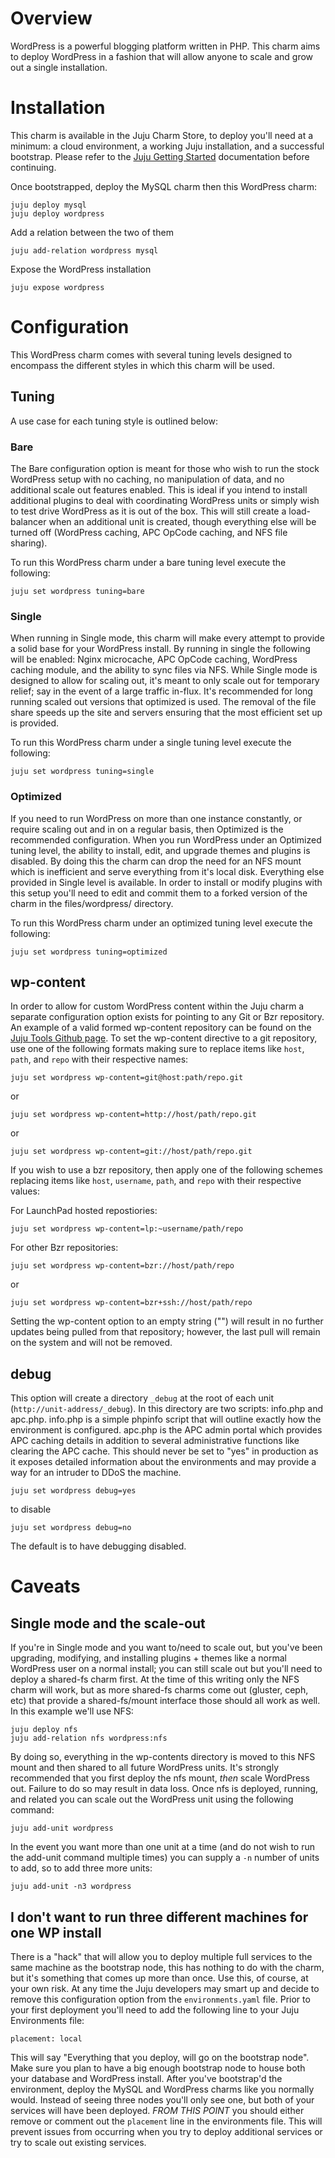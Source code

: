 # Overview

WordPress is a powerful blogging platform written in PHP. This charm aims to deploy WordPress in a fashion that will allow anyone to scale and grow out
a single installation.

# Installation

This charm is available in the Juju Charm Store, to deploy you'll need at a minimum: a cloud environment, a working Juju installation,
and a successful bootstrap. Please refer to the [Juju Getting Started](https://juju.ubuntu.com/docs/getting-started.html) documentation before continuing.

Once bootstrapped, deploy the MySQL charm then this WordPress charm:

    juju deploy mysql
    juju deploy wordpress

Add a relation between the two of them

    juju add-relation wordpress mysql

Expose the WordPress installation

    juju expose wordpress

# Configuration

This WordPress charm comes with several tuning levels designed to encompass the different styles in which this charm will be used.

## Tuning

A use case for each tuning style is outlined below:

### Bare

The Bare configuration option is meant for those who wish to run the stock WordPress setup with no caching, no manipulation of data, 
and no additional scale out features enabled. This is ideal if you intend to install additional plugins to deal with coordinating
WordPress units or simply wish to test drive WordPress as it is out of the box. This will still create a load-balancer when an additional
unit is created, though everything else will be turned off (WordPress caching, APC OpCode caching, and NFS file sharing).

To run this WordPress charm under a bare tuning level execute the following:

    juju set wordpress tuning=bare

### Single

When running in Single mode, this charm will make every attempt to provide a solid base for your WordPress install. By running in single
the following will be enabled: Nginx microcache, APC OpCode caching, WordPress caching module, and the ability to sync files via NFS.
While Single mode is designed to allow for scaling out, it's meant to only scale out for temporary relief; say in the event of a large
traffic in-flux. It's recommended for long running scaled out versions that optimized is used. The removal of the file share speeds up
the site and servers ensuring that the most efficient set up is provided. 

To run this WordPress charm under a single tuning level execute the following:

    juju set wordpress tuning=single

### Optimized

If you need to run WordPress on more than one instance constantly, or require scaling out and in on a regular basis, then Optimized is the
recommended configuration. When you run WordPress under an Optimized tuning level, the ability to install, edit, and upgrade themes and plugins
is disabled. By doing this the charm can drop the need for an NFS mount which is inefficient and serve everything from it's local disk.
Everything else provided in Single level is available. In order to install or modify plugins with this setup you'll need to edit and commit
them to a forked version of the charm in the files/wordpress/ directory.

To run this WordPress charm under an optimized tuning level execute the following:

    juju set wordpress tuning=optimized

## wp-content

In order to allow for custom WordPress content within the Juju charm a separate configuration option exists for pointing to any Git or Bzr 
repository. An example of a valid formed wp-content repository can be found on the [Juju Tools Github page](https://github.com/jujutools/wordpress-site). 
To set the wp-content directive to a git repository, use one of the following formats making sure to replace items like `host`, `path`, and `repo` with their 
respective names:

    juju set wordpress wp-content=git@host:path/repo.git

or

    juju set wordpress wp-content=http://host/path/repo.git
    
or

    juju set wordpress wp-content=git://host/path/repo.git
    
If you wish to use a bzr repository, then apply one of the following schemes replacing items like `host`, `username`, `path`, and `repo` with their respective values:

For LaunchPad hosted repostiories:

    juju set wordpress wp-content=lp:~username/path/repo
    
For other Bzr repositories:

    juju set wordpress wp-content=bzr://host/path/repo

or

    juju set wordpress wp-content=bzr+ssh://host/path/repo
    
Setting the wp-content option to an empty string ("") will result in no further updates being pulled from that repository; however, the last pull will remain 
on the system and will not be removed.

## debug

This option will create a directory `_debug` at the root of each unit (`http://unit-address/_debug`). In this directory are two scripts: info.php and apc.php. info.php 
is a simple phpinfo script that will outline exactly how the environment is configured. apc.php is the APC admin portal which provides APC caching details in addition 
to several administrative functions like clearing the APC cache. This should never be set to "yes" in production as it exposes detailed information about the environments 
and may provide a way for an intruder to DDoS the machine.

    juju set wordpress debug=yes

to disable

    juju set wordpress debug=no

The default is to have debugging disabled.

# Caveats

## Single mode and the scale-out

If you're in Single mode and you want to/need to scale out, but you've been upgrading, modifying, and installing plugins + themes like
a normal WordPress user on a normal install; you can still scale out but you'll need to deploy a shared-fs charm first. At the time of
this writing only the NFS charm will work, but as more shared-fs charms come out (gluster, ceph, etc) that provide a shared-fs/mount 
interface those should all work as well. In this example we'll use NFS:

    juju deploy nfs
    juju add-relation nfs wordpress:nfs

By doing so, everything in the wp-contents directory is moved to this NFS mount and then shared to all future WordPress units. It's strongly
recommended that you first deploy the nfs mount, _then_ scale WordPress out. Failure to do so may result in data loss. Once nfs is deployed, 
running, and related you can scale out the WordPress unit using the following command:

    juju add-unit wordpress
    
In the event you want more than one unit at a time (and do not wish to run the add-unit command multiple times) you can supply a `-n` number
of units to add, so to add three more units:

    juju add-unit -n3 wordpress
    
## I don't want to run three different machines for one WP install

There is a "hack" that will allow you to deploy multiple full services to the same machine as the bootstrap node, this has nothing to do with
the charm, but it's something that comes up more than once. Use this, of course, at your own risk. At any time the Juju developers may smart
up and decide to remove this configuration option from the `environments.yaml` file. Prior to your first deployment you'll need to add the
following line to your Juju Environments file:

    placement: local

This will say "Everything that you deploy, will go on the bootstrap node". Make sure you plan to have a big enough bootstrap node to house
both your database and WordPress install. After you've bootstrap'd the environment, deploy the MySQL and WordPress charms like you normally
would. Instead of seeing three nodes you'll only see one, but both of your services will have been deployed. *FROM THIS POINT* you should
either remove or comment out the `placement` line in the environments file. This will prevent issues from occurring when you try to deploy
additional services or try to scale out existing services.
